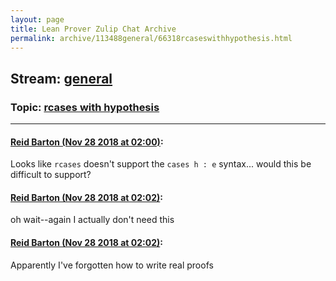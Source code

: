 ```yaml
---
layout: page
title: Lean Prover Zulip Chat Archive 
permalink: archive/113488general/66318rcaseswithhypothesis.html
---
```


## Stream: [general](index.html)
### Topic: [rcases with hypothesis](66318rcaseswithhypothesis.html)

---

#### [Reid Barton (Nov 28 2018 at 02:00)](https://leanprover.zulipchat.com/#narrow/stream/113488-general/topic/rcases%20with%20hypothesis/near/148681049):
Looks like `rcases` doesn't support the `cases h : e` syntax... would this be difficult to support?

#### [Reid Barton (Nov 28 2018 at 02:02)](https://leanprover.zulipchat.com/#narrow/stream/113488-general/topic/rcases%20with%20hypothesis/near/148681158):
oh wait--again I actually don't need this

#### [Reid Barton (Nov 28 2018 at 02:02)](https://leanprover.zulipchat.com/#narrow/stream/113488-general/topic/rcases%20with%20hypothesis/near/148681162):
Apparently I've forgotten how to write real proofs

